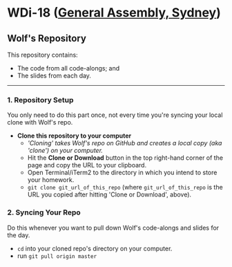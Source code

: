 # WDi-18 ([General Assembly, Sydney](https://generalassemb.ly/sydney))
## Wolf's Repository

This repository contains:
- The code from all code-alongs; and
- The slides from each day.

___

### 1. Repository Setup

You only need to do this part once, not every time you're syncing your local clone with Wolf's repo.

- **Clone this repository to your computer**
    + *'Cloning' takes Wolf's repo on GitHub and creates a local copy (aka 'clone') on your computer.*
    + Hit the **Clone or Download** button in the top right-hand corner of the page and copy the URL to your clipboard.
    + Open Terminal/iTerm2 to the directory in which you intend to store your homework.
    + `git clone git_url_of_this_repo` (where `git_url_of_this_repo` is the URL you copied after hitting 'Clone or Download', above).

### 2. Syncing Your Repo

Do this whenever you want to pull down Wolf's code-alongs and slides for the day.

- `cd` into your cloned repo's directory on your computer.
- run `git pull origin master`
